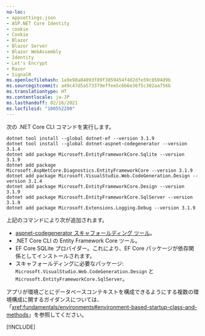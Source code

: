 ```yaml
---
no-loc:
- appsettings.json
- ASP.NET Core Identity
- cookie
- Cookie
- Blazor
- Blazor Server
- Blazor WebAssembly
- Identity
- Let's Encrypt
- Razor
- SignalR
ms.openlocfilehash: 1a9e98a84093f89f3859454f482dfe59c8504d9b
ms.sourcegitcommit: a49c47d5a573379effee5c6b6e36f5c302aa756b
ms.translationtype: HT
ms.contentlocale: ja-JP
ms.lasthandoff: 02/16/2021
ms.locfileid: "100552200"
---
```

次の .NET Core CLI コマンドを実行します。

```dotnetcli
dotnet tool install --global dotnet-ef --version 3.1.9
dotnet tool install --global dotnet-aspnet-codegenerator --version 3.1.4
dotnet add package Microsoft.EntityFrameworkCore.Sqlite --version 3.1.9
dotnet add package Microsoft.AspNetCore.Diagnostics.EntityFrameworkCore --version 3.1.9
dotnet add package Microsoft.VisualStudio.Web.CodeGeneration.Design --version 3.1.4
dotnet add package Microsoft.EntityFrameworkCore.Design --version 3.1.9
dotnet add package Microsoft.EntityFrameworkCore.SqlServer --version 3.1.9
dotnet add package Microsoft.Extensions.Logging.Debug --version 3.1.9
```

上記のコマンドにより次が追加されます。

* [aspnet-codegenerator スキャフォールディング ツール](xref:fundamentals/tools/dotnet-aspnet-codegenerator)。
* .NET Core CLI の Entity Framework Core ツール。
* EF Core SQLite プロバイダー。これにより、EF Core パッケージが依存関係としてインストールされます。
* スキャフォールディングに必要なパッケージ: `Microsoft.VisualStudio.Web.CodeGeneration.Design` と `Microsoft.EntityFrameworkCore.SqlServer`。

アプリが環境ごとにデータベースコンテキストを構成できるようにする複数の環境構成に関するガイダンスについては、「<xref:fundamentals/environments#environment-based-startup-class-and-methods>」を参照してください。

[!INCLUDE[](~/includes/scaffoldTFM.md)]